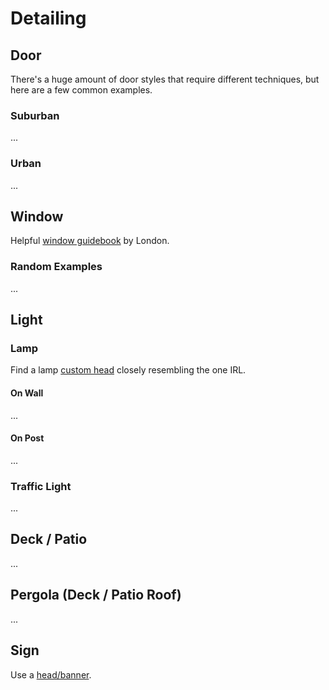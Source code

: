 # Detailing

## Door

There's a huge amount of door styles that require different techniques, but here are a few common examples.

### Suburban

...

### Urban

...

## Window

Helpful [window guidebook](https://docs.google.com/document/d/1MlseHc18IvSbAIEWgbR-Q1p5v4QTOXZ04Y2NyTk_7Dg/edit#) by London.

### Random Examples

...

## Light

### Lamp

Find a lamp [custom head](headandbanner) closely resembling the one IRL.

#### On Wall

...

#### On Post

...

### Traffic Light

...

## Deck / Patio

...

## Pergola (Deck / Patio Roof)

...

## Sign

Use a [head/banner](headandbanner).